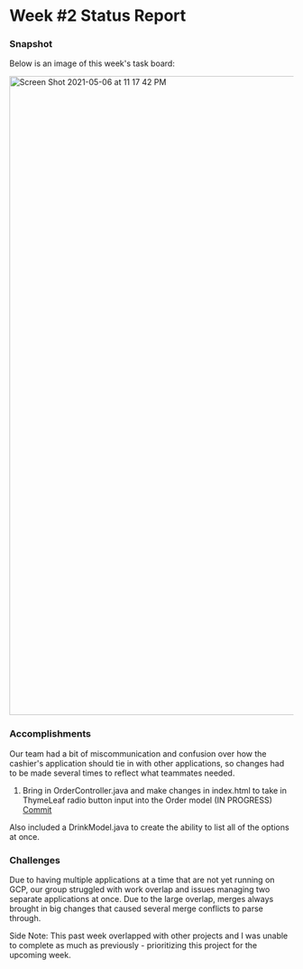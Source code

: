 # Week #2 Status Report

### Snapshot
Below is an image of this week's task board:

<img width="1131" alt="Screen Shot 2021-05-06 at 11 17 42 PM" src="https://user-images.githubusercontent.com/43689410/117405959-45543600-aec1-11eb-91fb-c33366d668c2.png">

### Accomplishments
Our team had a bit of miscommunication and confusion over how the cashier's application should tie in with other applications, so changes had to be made several times to reflect what teammates needed.

1) Bring in OrderController.java and make changes in index.html to take in ThymeLeaf radio button input into the Order model (IN PROGRESS) [Commit](https://github.com/nguyensjsu/sp21-172-team-a/commit/af03fb689e9534cb04dfb9c0ae6ce1077e70c752)

Also included a DrinkModel.java to create the ability to list all of the options at once.

### Challenges
Due to having multiple applications at a time that are not yet running on GCP, our group struggled with work overlap and issues managing two separate applications at once. Due to the large overlap, merges always brought in big changes that caused several merge conflicts to parse through.

Side Note: This past week overlapped with other projects and I was unable to complete as much as previously - prioritizing this project for the upcoming week.
